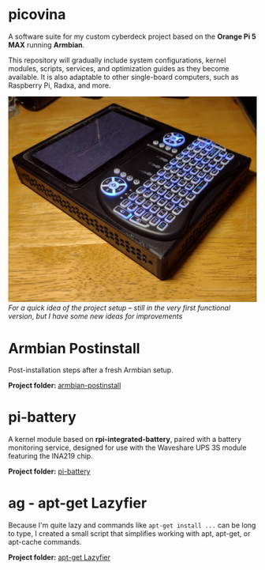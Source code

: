 # picovina
A software suite for my custom cyberdeck project based on the **Orange Pi 5 MAX** running **Armbian**.

This repository will gradually include system configurations, kernel modules, scripts, services, and optimization guides as they become available. It is also adaptable to other single-board computers, such as Raspberry Pi, Radxa, and more.

![Picovina v0.1](./images/picovina-v0.1.jpg)
*For a quick idea of the project setup – still in the very first functional version, but I have some new ideas for improvements*

# Armbian Postinstall
Post-installation steps after a fresh Armbian setup.

**Project folder:** [armbian-postinstall](./armbian-postinstall)

# pi-battery
A kernel module based on **rpi-integrated-battery**, paired with a battery monitoring service, designed for use with the Waveshare UPS 3S module featuring the INA219 chip.

**Project folder:** [pi-battery](./pi-battery)

# ag - apt-get Lazyfier
Because I'm quite lazy and commands like `apt-get install ...` can be long to type, I created a small script that simplifies working with apt, apt-get, or apt-cache commands.

**Project folder:** [apt-get Lazyfier](./ag)
